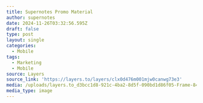 ```yaml
---
title: Supernotes Promo Material
author: supernotes
date: 2024-11-26T03:32:56.595Z
draft: false
type: post
layout: single
categories:
  - Mobile
tags:
  - Marketing
  - Mobile
source: Layers
source_link: 'https://layers.to/layers/clx0d476m001mjw0canwg73e3'
media: /uploads/layers.to_d3bcc1d8-921c-4ba2-8d5f-090bd1d86f05-Frame-84.jpg.webp
media_type: image
---
```


